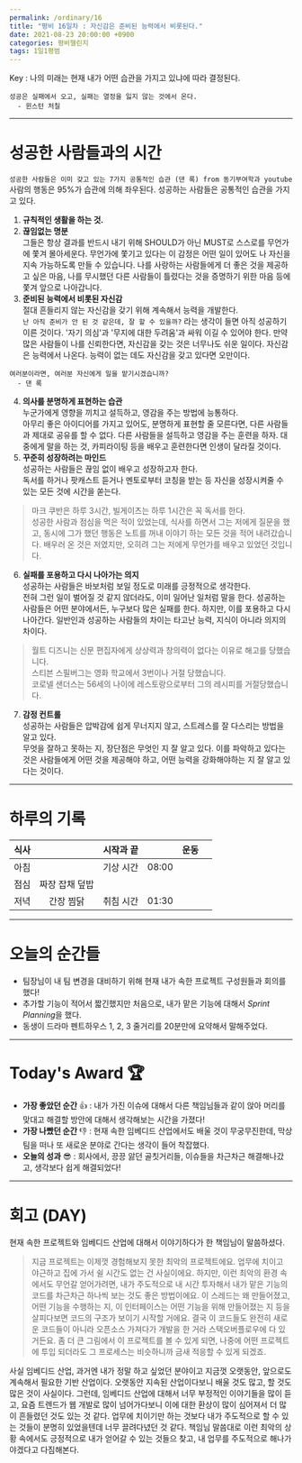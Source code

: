 ```yaml
---
permalink: /ordinary/16
title: "평비 16일차 : 자신감은 준비된 능력에서 비롯된다."
date: 2021-08-23 20:00:00 +0900
categories: 평비챌린지
tags: 1일1평범
---  
```

Key : 나의 미래는 현재 내가 어떤 습관을 가지고 있냐에 따라 결정된다.
```
성공은 실패에서 오고, 실패는 열정을 잃지 않는 것에서 온다.
  - 윈스턴 처칠
```

---
# 성공한 사람들과의 시간
`성공한 사람들은 이미 갖고 있는 7가지 공통적인 습관 (댄 록) from 동기부여학과 youtube`  
사람의 행동은 95%가 습관에 의해 좌우된다. 성공하는 사람들은 공통적인 습관을 가지고 있다.  
1. **규칙적인 생활을 하는 것.**  
2. **끊임없는 명분**  
  그들은 항상 결과를 반드시 내기 위해 SHOULD가 아닌 MUST로 스스로를 무언가에 쫓겨 몰아세운다. 무언가에 쫓기고 있다는 이 감정은 어떤 일이 있어도 나 자신을 지속 가능하도록 만들 수 있습니다. 나를 사랑하는 사람들에게 더 좋은 것을 제공하고 싶은 마음, 나를 무시했던 다른 사람들이 틀렸다는 것을 증명하기 위한 마음 등에 쫓겨 앞으로 나아갑니다.  
3. **준비된 능력에서 비롯된 자신감**  
  절대 흔들리지 않는 자신감을 갖기 위해 계속해서 능력을 개발한다.  
  `난 아직 준비가 안 된 것 같은데, 잘 할 수 있을까?` 라는 생각이 들면 아직 성공하기 이른 것이다. '자기 의심'과 '무지에 대한 두려움'과 싸워 이길 수 있어야 한다. 만약 많은 사람들이 나를 신뢰한다면, 자신감을 갖는 것은 너무나도 쉬운 일이다. 자신감은 능력에서 나온다. 능력이 없는 데도 자신감을 갖고 있다면 오만이다.   
```
여러분이라면, 여러분 자신에게 일을 맡기시겠습니까?
  - 댄 록
```
4. **의사를 분명하게 표현하는 습관**  
  누군가에게 영향을 끼치고 설득하고, 영감을 주는 방법에 능통하다.  
  아무리 좋은 아이디어를 가지고 있어도, 분명하게 표현할 줄 모른다면, 다른 사람들과 제대로 공유를 할 수 없다. 다른 사람들을 설득하고 영감을 주는 훈련을 하자. 대중에게 말을 하는 것, 카피라이팅 등을 배우고 훈련한다면 인생이 달라질 것이다.  
5. **꾸준히 성장하려는 마인드**  
  성공하는 사람들은 끊임 없이 배우고 성장하고자 한다.  
  독서를 하거나 팟캐스트 듣거나 멘토로부터 코칭을 받는 등 자신을 성장시켜줄 수 있는 모든 것에 시간을 쏟는다.  
  > 마크 쿠반은 하루 3시간, 빌게이츠는 하루 1시간은 꼭 독서를 한다.  
  > 성공한 사람과 점심을 먹은 적이 있었는데, 식사를 하면서 그는 저에게 질문을 했고, 동시에 그가 했던 행동은 노트를 꺼내 이야기 하는 모든 것을 적어 내려갔습니다. 배우러 온 것은 저였지만, 오히려 그는 저에게 무언가를 배우고 있었던 것입니다.  
6. **실패를 포용하고 다시 나아가는 의지**  
  성공하는 사람들은 바보처럼 보일 정도로 미래를 긍정적으로 생각한다.  
  전혀 그런 일이 벌어질 것 같지 않더라도, 이미 일어난 일처럼 말을 한다. 성공하는 사람들은 어떤 분야에서든, 누구보다 많은 실패를 한다. 하지만, 이를 포용하고 다시 나아간다. 일반인과 성공하는 사람들의 차이는 타고난 능력, 지식이 아니라 의지의 차이다.  
  > 월트 디즈니는 신문 편집자에게 상상력과 창의력이 없다는 이유로 해고를 당했습니다.  
  > 스티븐 스필버그는 영화 학교에서 3번이나 거절 당했습니다.  
  > 코로넬 샌더스는 56세의 나이에 레스토랑으로부터 그의 레시피를 거절당했습니다.  
7. **감정 컨트롤**  
  성공하는 사람들은 압박감에 쉽게 무너지지 않고, 스트레스를 잘 다스리는 방법을 알고 있다.  
  무엇을 잘하고 못하는 지, 장단점은 무엇인 지 잘 알고 있다. 이를 파악하고 있다는 것은 사람들에게 어떤 것을 제공해야 하고, 어떤 능력을 강화해야하는 지 잘 알고 있다는 것이다.

---
# 하루의 기록

| 식사 |  | 시작과 끝 |  | 운동 |  |
|:----:|:----:|:----:|:----:|:----:|:----:|
| 아침 |  | 기상 시간 | 08:00 |  |  |
| 점심 | 짜장 잡채 덮밥 |  |  |  |  |
| 저녁 | 간장 찜닭 | 취침 시간 | 01:30 |  |  |

---
# 오늘의 순간들
- 팀장님이 내 팀 변경을 대비하기 위해 현재 내가 속한 프로젝트 구성원들과 회의를 했다!
- 추가할 기능이 적어서 짧긴했지만 처음으로, 내가 맡은 기능에 대해서 *Sprint Planning*을 했다.
- 동생이 드라마 펜트하우스 1, 2, 3 줄거리를 20분만에 요약해서 말해주었다.

---
# Today's Award 🏆
- **가장 좋았던 순간** 👍 : 내가 가진 이슈에 대해서 다른 책임님들과 같이 앉아 머리를 맞대고 해결할 방안에 대해서 생각해보는 시간을 가졌다!  
- **가장 나빴던 순간** 👎 : 현재 속한 임베디드 산업에서도 배울 것이 무궁무진한데, 막상 팀을 떠나 또 새로운 분야로 간다는 생각이 들어 착잡했다.  
- **오늘의 성과** 😎 : 회사에서, 끙끙 앓던 골칫거리들, 이슈들을 차근차근 해결해나갔고, 생각보다 쉽게 해결되었다!  

---
# 회고 (DAY)
현재 속한 프로젝트와 임베디드 산업에 대해서 이야기하다가 한 책임님이 말씀하셨다.  
> 지금 프로젝트는 이제껏 경험해보지 못한 최악의 프로젝트에요. 업무에 치이고 야근하고 집에 가서 쉴 시간도 없는 건 사실이에요. 하지만, 이런 최악의 환경 속에서도 무언갈 얻어가려면, 내가 주도적으로 내 시간 투자해서 내가 맡은 기능의 코드를 차근차근 하나씩 보는 것도 좋은 방법이에요. 이 스레드는 왜 만들어졌고, 어떤 기능을 수행하는 지, 이 인터페이스는 어떤 기능을 위해 만들어졌는 지 등을 살피다보면 코드의 구조가 보이기 시작할 거에요. 결국 이 코드들도 완전히 새로운 코드들이 아니라 오픈소스 가져다가 개발을 한 거라 스택오버플로우에 다 있거든요. 좀 더 큰 그림에서 이 프로젝트를 볼 수 있게 되면, 나중에 어떤 프로젝트에 투입 되더라도 그 프로세스는 비슷하니까 금새 적응할 수 있게 되겠죠.

사실 임베디드 산업, 과거엔 내가 정말 하고 싶었던 분야이고 지금껏 오랫동안, 앞으로도 계속해서 필요한 기반 산업이다. 오랫동안 지속된 산업이다보니 배울 것도 많고, 할 것도 많은 것이 사실이다. 그런데, 임베디드 산업에 대해서 너무 부정적인 이야기들을 많이 듣고, 요즘 트렌드가 웹 개발로 많이 넘어가다보니 이에 대한 환상이 많이 심어져서 더 많이 흔들렸던 것도 있는 것 같다. 업무에 치이기만 하는 것보다 내가 주도적으로 할 수 있는 것들이 분명히 있었을텐데 너무 끌려다녔던 것 같다. 책임님 말씀대로 이런 최악의 상황 속에서도 긍정적으로 내가 얻어갈 수 있는 것들으 찾고, 내 업무를 주도적으로 해나가야겠다고 다짐해본다.
